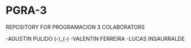 # PGRA-3
REPOSITORY FOR PROGRAMACION 3
COLABORATORS 

-AGUSTIN PULIDO (-)_(-)
-VALENTIN FERREIRA
-LUCAS INSAURRALDE
